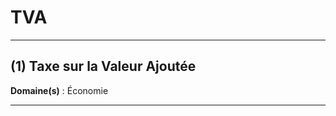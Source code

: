 # TVA

--------------------

## (1) Taxe sur la Valeur Ajoutée

**Domaine(s)** : Économie

--------------------